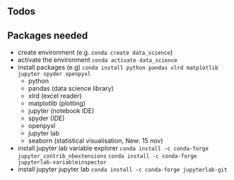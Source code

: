 ## Todos


## Packages needed
* create environment (e.g. `conda create data_science`)
* activate the environment `conda activate data_science`
* install packages (e.g) `conda install python pandas xlrd matplotlib jupyter spyder openpyxl`
  * python 
  * pandas (data science library) 
  * xlrd (excel reader) 
  * matplotlib (plotting) 
  * jupyter (notebook IDE) 
  * spyder (IDE) 
  * openpyxl
  * jupyter lab
  * seaborn (statistical visualisation, New: 15 nov)
* install jupyter lab variable explorer
`conda install -c conda-forge jupyter_contrib_nbextensions`
`conda install -c conda-forge jupyterlab-variableinspector`
* install jupyter jupyter lab
`conda install -c conda-forge jupyterlab-git`
